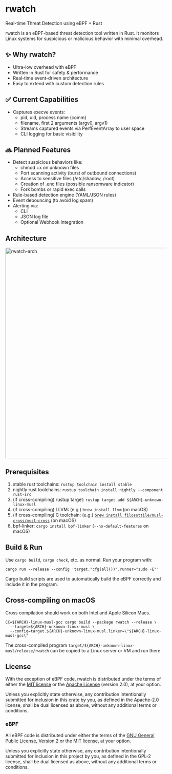 # rwatch

Real-time Threat Detection using eBPF + Rust

rwatch is an eBPF-based threat detection tool written in Rust. It monitors Linux systems for suspicious or malicious behavior with minimal overhead.

## ✨ Why rwatch?
- Ultra-low overhead with eBPF
- Written in Rust for safety & performance
- Real-time event-driven architecture
- Easy to extend with custom detection rules

## ✅ Current Capabilities
- Captures execve events:
     - pid, uid, process name (comm)
     - filename, first 2 arguments (argv0, argv1)
     - Streams captured events via PerfEventArray to user space
     - CLI logging for basic visibility

## 🔜 Planned Features
- Detect suspicious behaviors like:
     - chmod +x on unknown files
     - Port scanning activity (burst of outbound connections)
     - Access to sensitive files (/etc/shadow, /root)
     - Creation of .enc files (possible ransomware indicator)
     - Fork bombs or rapid exec calls
- Rule-based detection engine (YAML/JSON rules)
- Event debouncing (to avoid log spam)
- Alerting via:
   - CLI
   - JSON log file
   - Optional Webhook integration


## Architecture
<img width="572" height="656" alt="rwatch-arch" src="https://github.com/user-attachments/assets/3be680df-ecf3-4a60-9778-6736d721a0e5" />


## Prerequisites

1. stable rust toolchains: `rustup toolchain install stable`
1. nightly rust toolchains: `rustup toolchain install nightly --component rust-src`
1. (if cross-compiling) rustup target: `rustup target add ${ARCH}-unknown-linux-musl`
1. (if cross-compiling) LLVM: (e.g.) `brew install llvm` (on macOS)
1. (if cross-compiling) C toolchain: (e.g.) [`brew install filosottile/musl-cross/musl-cross`](https://github.com/FiloSottile/homebrew-musl-cross) (on macOS)
1. bpf-linker: `cargo install bpf-linker` (`--no-default-features` on macOS)

## Build & Run

Use `cargo build`, `cargo check`, etc. as normal. Run your program with:

```shell
cargo run --release --config 'target."cfg(all())".runner="sudo -E"'
```

Cargo build scripts are used to automatically build the eBPF correctly and include it in the
program.

## Cross-compiling on macOS

Cross compilation should work on both Intel and Apple Silicon Macs.

```shell
CC=${ARCH}-linux-musl-gcc cargo build --package rwatch --release \
  --target=${ARCH}-unknown-linux-musl \
  --config=target.${ARCH}-unknown-linux-musl.linker=\"${ARCH}-linux-musl-gcc\"
```
The cross-compiled program `target/${ARCH}-unknown-linux-musl/release/rwatch` can be
copied to a Linux server or VM and run there.

## License

With the exception of eBPF code, rwatch is distributed under the terms
of either the [MIT license] or the [Apache License] (version 2.0), at your
option.

Unless you explicitly state otherwise, any contribution intentionally submitted
for inclusion in this crate by you, as defined in the Apache-2.0 license, shall
be dual licensed as above, without any additional terms or conditions.

### eBPF

All eBPF code is distributed under either the terms of the
[GNU General Public License, Version 2] or the [MIT license], at your
option.

Unless you explicitly state otherwise, any contribution intentionally submitted
for inclusion in this project by you, as defined in the GPL-2 license, shall be
dual licensed as above, without any additional terms or conditions.

[Apache license]: LICENSE-APACHE
[MIT license]: LICENSE-MIT
[GNU General Public License, Version 2]: LICENSE-GPL2
